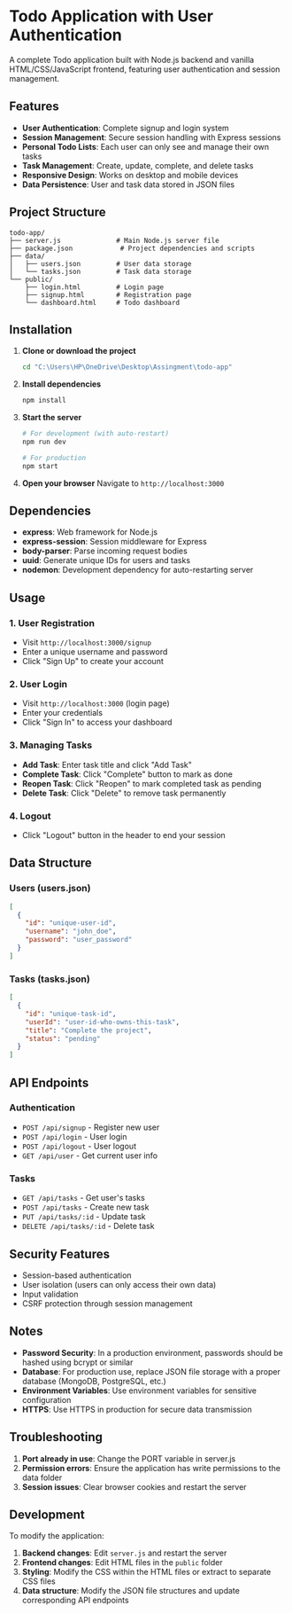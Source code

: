 # Todo Application with User Authentication

A complete Todo application built with Node.js backend and vanilla HTML/CSS/JavaScript frontend, featuring user authentication and session management.

## Features

- **User Authentication**: Complete signup and login system
- **Session Management**: Secure session handling with Express sessions
- **Personal Todo Lists**: Each user can only see and manage their own tasks
- **Task Management**: Create, update, complete, and delete tasks
- **Responsive Design**: Works on desktop and mobile devices
- **Data Persistence**: User and task data stored in JSON files

## Project Structure

```
todo-app/
├── server.js              # Main Node.js server file
├── package.json            # Project dependencies and scripts
├── data/
│   ├── users.json         # User data storage
│   └── tasks.json         # Task data storage
└── public/
    ├── login.html         # Login page
    ├── signup.html        # Registration page
    └── dashboard.html     # Todo dashboard
```

## Installation

1. **Clone or download the project**
   ```bash
   cd "C:\Users\HP\OneDrive\Desktop\Assingment\todo-app"
   ```

2. **Install dependencies**
   ```bash
   npm install
   ```

3. **Start the server**
   ```bash
   # For development (with auto-restart)
   npm run dev
   
   # For production
   npm start
   ```

4. **Open your browser**
   Navigate to `http://localhost:3000`

## Dependencies

- **express**: Web framework for Node.js
- **express-session**: Session middleware for Express
- **body-parser**: Parse incoming request bodies
- **uuid**: Generate unique IDs for users and tasks
- **nodemon**: Development dependency for auto-restarting server

## Usage

### 1. User Registration
- Visit `http://localhost:3000/signup`
- Enter a unique username and password
- Click "Sign Up" to create your account

### 2. User Login
- Visit `http://localhost:3000` (login page)
- Enter your credentials
- Click "Sign In" to access your dashboard

### 3. Managing Tasks
- **Add Task**: Enter task title and click "Add Task"
- **Complete Task**: Click "Complete" button to mark as done
- **Reopen Task**: Click "Reopen" to mark completed task as pending
- **Delete Task**: Click "Delete" to remove task permanently

### 4. Logout
- Click "Logout" button in the header to end your session

## Data Structure

### Users (users.json)
```json
[
  {
    "id": "unique-user-id",
    "username": "john_doe",
    "password": "user_password"
  }
]
```

### Tasks (tasks.json)
```json
[
  {
    "id": "unique-task-id",
    "userId": "user-id-who-owns-this-task",
    "title": "Complete the project",
    "status": "pending"
  }
]
```

## API Endpoints

### Authentication
- `POST /api/signup` - Register new user
- `POST /api/login` - User login
- `POST /api/logout` - User logout
- `GET /api/user` - Get current user info

### Tasks
- `GET /api/tasks` - Get user's tasks
- `POST /api/tasks` - Create new task
- `PUT /api/tasks/:id` - Update task
- `DELETE /api/tasks/:id` - Delete task

## Security Features

- Session-based authentication
- User isolation (users can only access their own data)
- Input validation
- CSRF protection through session management

## Notes

- **Password Security**: In a production environment, passwords should be hashed using bcrypt or similar
- **Database**: For production use, replace JSON file storage with a proper database (MongoDB, PostgreSQL, etc.)
- **Environment Variables**: Use environment variables for sensitive configuration
- **HTTPS**: Use HTTPS in production for secure data transmission

## Troubleshooting

1. **Port already in use**: Change the PORT variable in server.js
2. **Permission errors**: Ensure the application has write permissions to the data folder
3. **Session issues**: Clear browser cookies and restart the server

## Development

To modify the application:

1. **Backend changes**: Edit `server.js` and restart the server
2. **Frontend changes**: Edit HTML files in the `public` folder
3. **Styling**: Modify the CSS within the HTML files or extract to separate CSS files
4. **Data structure**: Modify the JSON file structures and update corresponding API endpoints